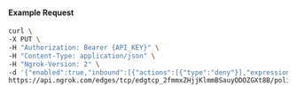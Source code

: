<!-- Code generated for API Clients. DO NOT EDIT. -->

#### Example Request

```bash
curl \
-X PUT \
-H "Authorization: Bearer {API_KEY}" \
-H "Content-Type: application/json" \
-H "Ngrok-Version: 2" \
-d '{"enabled":true,"inbound":[{"actions":[{"type":"deny"}],"expressions":["conn.ClientIP == '192.0.2.0'"],"name":"Block IP"}]}' \
https://api.ngrok.com/edges/tcp/edgtcp_2fmmxZHjjKlmmBSauyODOZGXt8B/policy
```
